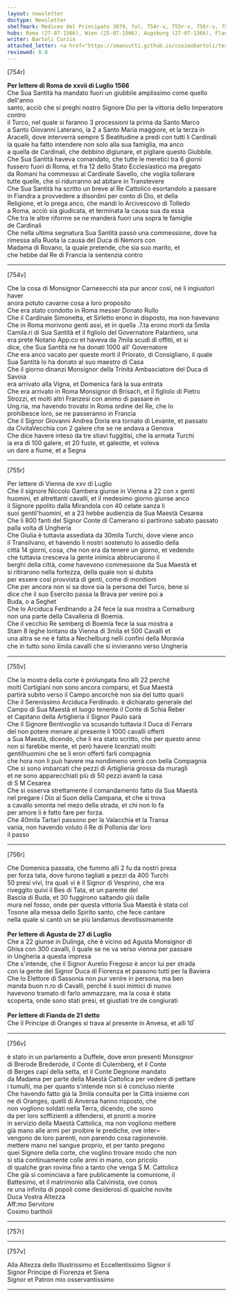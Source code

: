 ```yaml
---
layout: newsletter
doctype: Newsletter
shelfmark: Mediceo del Principato 3079, fol. 754r-v, 755r-v, 756r-v, 757r-v
hubs: Roma (27-07-1566), Wien (25-07-1566), Augsburg (27-07-1566), Flanders (21-07-1566)
writer: Bartoli Curzio
attached_letter: <a href="https://smansutti.github.io/cosimobartoli/texts/2978_038/">2978_038</a>
reviewed: 0.0
---
```


[754r]  
  
  
<strong>Per lettere di Roma de xxvii di Luglio 1566</strong>  
Che Sua Santità ha mandato fuori un giubbile amplissimo come quello dell'anno  
santo, acciò che si preghi nostro Signore Dio per la vittoria dello Imperatore contro  
il Turco, nel quale si faranno 3 processioni la prima da Santo Marco  
a Santo Giovanni Laterano, la 2 a Santo Maria maggiore, et la terza in  
Aracelli, dove interverrà sempre S Beatitudine a predi con tutti li Cardinali  
la quale ha fatto intendere non solo alla sua famiglia, ma anco  
a quella de Cardinali, che debbino digiunare, et pigliare questo Giubbile.  
Che Sua Santità haveva comandato, che tutte le meretici tra 6 giorni  
fussero fuori di Roma, et fra 12 dello Stato Ecclesiastico ma pregato  
da Romani ha commesso al Cardinale Savello, che voglia tollerare  
tutte quelle, che si ridurranno ad abitare in Transtevere  
Che Sua Santità ha scritto un breve al Re Cattolico esortandolo a passare  
in Fiandra a provvedere a disordini per conto di Dio, et della  
Religione, et lo prega anco, che mandi lo Arcivescovo di Tolledo  
a Roma, acciò sia giudicata, et terminata la causa sua da essa  
Che tra le altre riforme se ne manderà fuori una sopra le famiglie  
de Cardinali  
Che nella ultima segnatura Sua Santità passò una commessione, dove ha  
rimessa alla Ruota la causa del Duca di Nemors con  
Madama di Rovano, la quale pretende, che sia suo marito, et  
che hebbe dal Re di Francia la sentenzia contro  
  
---  

[754v]  
  
  
Che la cosa di Monsignor Carnesecchi sta pur ancor così, né li ingiustori haver  
anora potuto cavarne cosa a loro proposito  
Che era stato condotto in Roma messer Donato Rullo  
Che il Cardinale Simonetta, et Sirletto erono in disposto, ma non havevano  
Che in Roma morivono genti assi, et in quella .7.ta erono morti da 5mila  
Camila.ri di Sua Santità et il figliolo del Governatore Palantiero, una  
era prete Notario App:co et haveva da 7mila scudi di offitii, et si  
dice, che Sua Santità ne ha donati 1000 all' Governatore  
Che era anco vacato per queste morti il Priorato, di Consigliano, il quale  
Sua Santità lo ha donato al suo maestro di Casa  
Che il giorno dinanzi Monsignor della Trinità Ambasciatore del Duca di Savoia  
era arrivato alla Vigna, et Domenica farà la sua entrata  
Che era arrivato in Roma Monsignor di Brisach, et il figliolo di Pietro  
Strozzi, et molti altri Franzesi con animo di passare in  
Ung.ria, ma havendo trovato in Roma ordine del Re, che lo  
prohibesce loro, se ne passeranno in Francia  
Che il Signor Giovanni Andrea Doria era tornato di Levante, et passato  
da CivitaVecchia con 2 galere che se ne andava a Genova  
Che dice havere inteso da tre stiavi fuggitisi, che la armata Turchi  
ia era di 100 galere, et 20 fuste, et galeotte, et voleva  
un dare a fiume, et a Segna  
  
---  

[755r]  
  
  
Per lettere di Vienna de xxv di Luglio  
Che il signore Niccolo Gambera giunse in Vienna a 22 con x genti  
huomini, et altrettanti cavalli, et il medesimo giorno giunse anco  
il Signore ppolito dalla Mirandola con 40 celate sanza li  
suoi gentil'huomini, et a 23 hebbe audienzia da Sua Maestà Cesarea  
Che li 800 fanti del Signor Conte di Camerano si partirono sabato passato  
palla volta di Ungheria  
Che Giulia è tuttavia assediata da 30mila Turchi, dove viene anco  
il Transilvano, et havendo li nostri sostenuto lo assedio della  
città 14 giorni, cosa, che non era da tenere un giorno, et vedendo  
che tuttavia cresceva la gente inimica abbruciarono il  
berghi della città, come havevono commessione da Sua Maestà et  
si ritirarono nella fortezza, della quale non si dubita  
per essere così provvista di genti, come di monitioni  
Che per ancora non si sa dove sia la persona del Turco, bene si  
dice che il suo Esercito passa la Brava per venire poi a  
Buda, o a Seghet  
Che lo Arciduca Ferdinando a 24 fece la sua mostra a Cornaiburg  
non una parte della Cavalleria di Boemia.  
Che il vecchio Re semberg di Boemia fece la sua mostra a  
Stam 8 leghe lontano da Vienna di 3mila et 500 Cavalli et  
una altra se ne è fatta a Nechelburg nelli confini della Moravia  
che in tutto sono x̅mila cavalli che si invieranno verso Ungheria  
  
---  

[755v]  
  
  
Che la mostra della corte è prolungata fino alli 22 perché  
molti Cortigiani non sono ancora comparsi, et Sua Maestà  
partirà subito verso il Campo ancorchè non sia del tutto quarii  
Che il Serenissimo Arciduca Ferdinado. è dichiarato generale del  
Campo di Sua Maestà et luogo tenente il Conte di Schia Reber  
et Capitano della Artiglieria il Signor Paulo sarà  
Che il Signore Bentivoglio va scusando tuttavia il Duca di Ferrara  
del non potere menare al presente li 1000 cavalli offerti  
a Sua Maestà, dicendo, che li era stato scritto, che per questo anno  
non si farebbe mente, et però havere licenziati molti  
gentilhuomini che se li eron offerti farli compagnia  
che hora non li può havere ma nondimeno verrà con bella Compagnia  
Che si sono imbarcati che pezzi di Artiglieria grossa da muragli  
et ne sono apparecchiati più di 50 pezzi avanti la casa  
di S M Cesarea  
Che si osserva strettamente il comandamento fatto da Sua Maestà  
nel pregare i Dio al Suon della Campana, et che si trova  
a cavallo smonta nel mezo della strada, et chi non lo fa  
per amore li è fatto fare per forza.  
Che 40mila Tartari passono per la Valacchia et la Transa  
vania, non havendo voluto il Re di Pollonia dar loro  
il passo  
  
---  

[756r]  
  
  
Che Domenica passata, che fummo alli 2 fu da nostri presa  
per forza tata, dove furono tagliati a pezzi da 400 Turchi  
50 presi vivi, tra quali vi è il Signor di Vesprino, che era  
riveggito quivi il Bes di Tata, et un parente del  
Bascia di Buda, et 30 fuggirono saltando giù dalle  
mura nel fosso, onde per questa vittoria Sua Maestà è stata col  
Tosone alla messa dello Spirito santo, che fece cantare  
nella quale si cantò un se più landamus devotissimamente  
<br/><strong>Per lettere di Agusta de 27 di Luglio</strong>  
Che a 22 giunse in Dulinga, che è vicino ad Agusta Monsignor di  
Ghisa con 300 cavalli, il quale se ne va verso vienna per passare  
in Ungheria a questa impresa  
Che s'intende, che il Signor Aurelio Fregoso è ancor lui per strada  
con la gente del Signor Duca di Fiorenza et passono tutti per la Baviera  
Che lo Elettore di Sassonia non pur venire in persona, ma ben  
manda buon n.ro di Cavalli, perché li suoi inimici di nuovo  
havevono tramato di farlo ammazzare, ma la cosa è stata  
scoperta, onde sono stati presi, et giustiati tre de congiurati  
<br/><strong>Per lettere di Fianda de 21 detto</strong>  
Che il Principe di Oranges si trava al presente in Anvesa, et alli 10̅  
  
---  

[756v]  
  
  
è stato in un parlamento a Duffele, dove eron presenti Monsignor  
di Brerode Brederode, il Conte di Culemberg, et il Conte  
di Berges capi della setta, et il Conte Degnone mandato  
da Madama per parte della Maestà Cattolica per vedere di pettare  
i tumulti, ma per quanto s'intende non si è concluso niente  
Che havendo fatto già la 3mila consulta per la Città insieme con  
ne di Oranges, quelli di Anversa hanno risposto, che  
non vogliono soldati nella Terra, dicendo, che sono  
da per loro soffizienti a difendersi, et pronti a morire  
in servizio della Maestà Cattolica, ma non vogliono mettere  
già mano alle armi per proibire le prediche, ove inter=  
vengono de loro parenti, non parendo cosa ragionevole.  
mettere mano nel sangue proprio, et per tanto pregono  
quei Signore della corte, che voglino trovare modo che non  
si stia continuamente colle armi in mano, con pricolo  
di qualche gran rovina fino a tanto che venga S M. Cattolica  
Che già si cominciava a fare publicamente la comunione, il  
Battesimo, et il matrimonio alla Calvinista, ove conos  
re una infinita di popoli come desiderosi di qualche novite  
Duca Vostra Altezza  
Aff:mo Servitore  
Cosimo bartholi  
  
---  

[757r]  
  
  
  
---  

[757v]  
  
  
Alla Altezza dello Illustrissimo et Eccellentissimo Signor il  
Signor Principe di Fiorenza et Siena  
Signor et Patron mio osservantissimo  
  
---  

